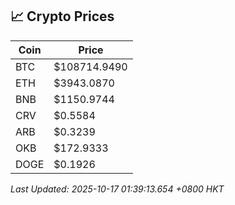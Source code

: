## 📈 Crypto Prices

| Coin | Price |
| ---- | ----- |
| BTC | $108714.9490 |
| ETH | $3943.0870 |
| BNB | $1150.9744 |
| CRV | $0.5584 |
| ARB | $0.3239 |
| OKB | $172.9333 |
| DOGE | $0.1926 |

_Last Updated: 2025-10-17 01:39:13.654 +0800 HKT_